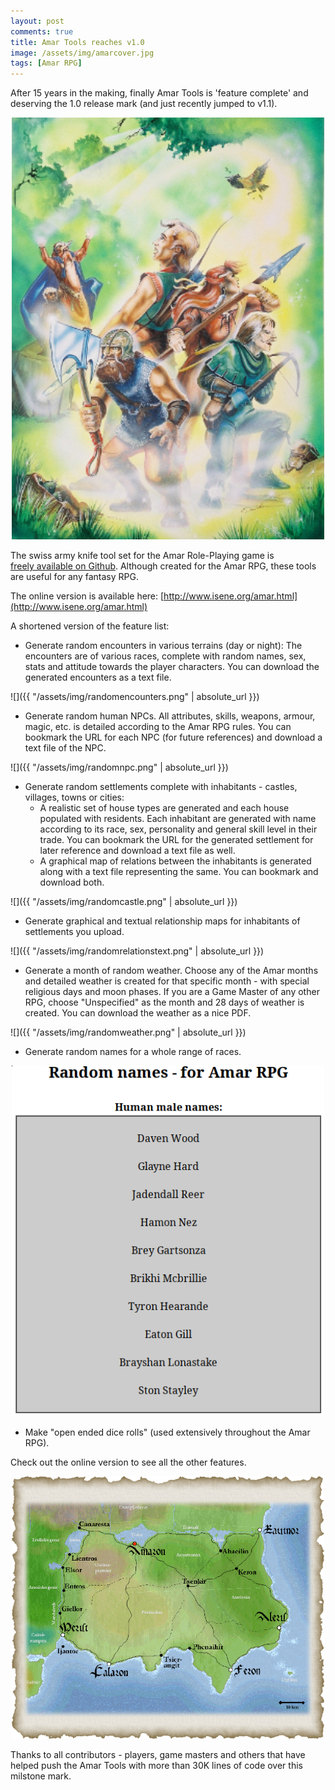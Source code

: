 ```yaml
---
layout: post
comments: true
title: Amar Tools reaches v1.0
image: /assets/img/amarcover.jpg
tags: [Amar RPG]
---
```

After 15 years in the making, finally Amar Tools is 'feature complete' and deserving the 1.0 release mark (and just recently jumped to v1.1).

<center><img src="/assets/img/amarcover.jpg" width="500" /></center>

The swiss army knife tool set for the Amar Role-Playing game is [freely available on Github](https://github.com/isene/Amar-Tools/). Although created for the Amar RPG, these tools are useful for any fantasy RPG.

The online version is available here: [http://www.isene.org/amar.html](http://www.isene.org/amar.html)

A shortened version of the feature list:

- Generate random encounters in various terrains (day or night): The encounters are of various races, complete with random names, sex, stats and attitude towards the player characters. You can download the generated encounters as a text file. 

![]({{ "/assets/img/randomencounters.png" | absolute_url }})

- Generate random human NPCs. All attributes, skills, weapons, armour, magic, etc. is detailed according to the Amar RPG rules. You can bookmark the URL for each NPC (for future references) and download a text file of the NPC. 

![]({{ "/assets/img/randomnpc.png" | absolute_url }})

- Generate random settlements complete with inhabitants - castles, villages, towns or cities:
  - A realistic set of house types are generated and each house populated with residents. Each inhabitant are generated with name according to its race, sex, personality and general skill level in their trade. You can bookmark the URL for the generated settlement for later reference and download a text file as well.
  - A graphical map of relations between the inhabitants is generated along with a text file representing the same. You can bookmark and download both.

![]({{ "/assets/img/randomcastle.png" | absolute_url }})

- Generate graphical and textual relationship maps for inhabitants of settlements you upload. 

![]({{ "/assets/img/randomrelationstext.png" | absolute_url }})

- Generate a month of random weather. Choose any of the Amar months and detailed weather is created for that specific month - with special religious days and moon phases. If you are a Game Master of any other RPG, choose "Unspecified" as the month and 28 days of weather is created. You can download the weather as a nice PDF. 

![]({{ "/assets/img/randomweather.png" | absolute_url }})

- Generate random names for a whole range of races. 

<center><img src="/assets/img/randomnames.png" width="500" /></center>

- Make "open ended dice rolls" (used extensively throughout the Amar RPG).


Check out the online version to see all the other features.

<center><img src="/assets/img/amar.png" width="500" /></center>

Thanks to all contributors - players, game masters and others that have helped push the Amar Tools with more than 30K lines of code over this milstone mark.

